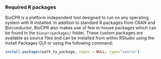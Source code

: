 ### Required R packages

BioCPR is a platform independent tool designed to run on any operating system with R installed. In addition to standard R packages from CRAN and Bioconductor, BioCPR also makes use of few in-house packages which can be found in the `biocpr/packages/` folder. These custom packages are available as source files and can be installed from within RStudio using the Install Packages GUI or using the following command;

```R
install.packages(path_to_package, repos = NULL, type="source")
```
